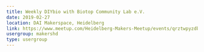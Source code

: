 ```yaml
---
title: Weekly DIYbio with Biotop Community Lab e.V.
date: 2019-02-27
location: DAI Makerspace, Heidelberg
link: https://www.meetup.com/Heidelberg-Makers-Meetup/events/qrztwpyzdbkc/
usergroup: makershd
type: usergroup
---
```

